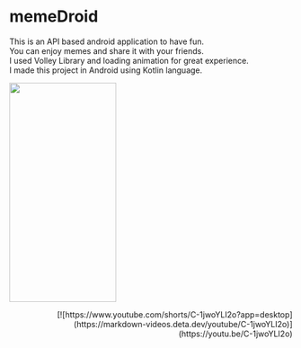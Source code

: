 # memeDroid
This is an API based android application to have fun.<br>
You can enjoy memes and share it with your friends.<br>
I used Volley Library and loading animation for great experience.<br>
I made this project in Android using Kotlin language.<br>

<img src="https://user-images.githubusercontent.com/63710339/182153686-1a53cfc7-7327-43a8-b57a-097683afa4cb.png" width="190" height="390" >

<p align="right">
[![https://www.youtube.com/shorts/C-1jwoYLI2o?app=desktop](https://markdown-videos.deta.dev/youtube/C-1jwoYLI2o)](https://youtu.be/C-1jwoYLI2o)
</p>
